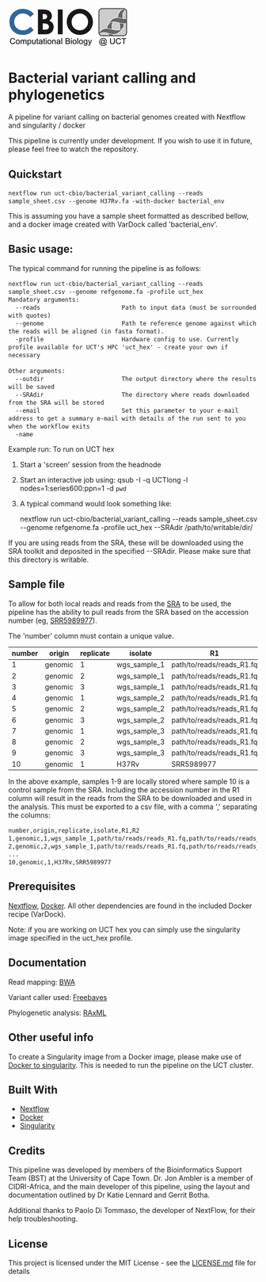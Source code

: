 # ![uct-cbio/bacterial_variant_calling](/assets/cbio_logo.png)

# Bacterial variant calling and phylogenetics
A pipeline for variant calling on bacterial genomes created with Nextflow and singularity / docker

This pipeline is currently under development. If you wish to use it in future, please feel free to watch the repository.

## Quickstart 

    nextflow run uct-cbio/bacterial_variant_calling --reads sample_sheet.csv --genome H37Rv.fa -with-docker bacterial_env

This is assuming you have a sample sheet formatted as described bellow, and a docker image created with VarDock called 'bacterial_env'.

## Basic usage: 
The typical command for running the pipeline is as follows:

    nextflow run uct-cbio/bacterial_variant_calling --reads sample_sheet.csv --genome refgenome.fa -profile uct_hex
    Mandatory arguments:
      --reads                       Path to input data (must be surrounded with quotes)
      --genome                      Path te reference genome against which the reads will be aligned (in fasta format).
      -profile                      Hardware config to use. Currently profile available for UCT's HPC 'uct_hex' - create your own if necessary
    
    Other arguments:
      --outdir                      The output directory where the results will be saved
      --SRAdir                      The directory where reads downloaded from the SRA will be stored
      --email                       Set this parameter to your e-mail address to get a summary e-mail with details of the run sent to you when the workflow exits
      -name                     
     
Example run:
To run on UCT hex
1) Start a 'screen' session from the headnode
2) Start an interactive job using: qsub -I -q UCTlong -l nodes=1:series600:ppn=1 -d `pwd`
3) A typical command would look something like:

    
    nextflow run uct-cbio/bacterial_variant_calling --reads sample_sheet.csv --genome refgenome.fa -profile uct_hex --SRAdir /path/to/writable/dir/

If you are using reads from the SRA, these will be downloaded using the SRA toolkit and deposited in the 
specified --SRAdir. Please make sure that this directory is writable.

## Sample file
To allow for both local reads and reads from the [SRA](https://www.ncbi.nlm.nih.gov/sra) to be used, the pipeline has the 
ability to pull reads from the SRA based on the accession number (eg, [SRR5989977](https://www.ncbi.nlm.nih.gov/sra/SRX3145707[accn])). 

The 'number' column must contain a unique value. 

number | origin | replicate | isolate | R1 | R2
------------ | ------------- | ------------- | ------------- | ------------- | -------------
1 | genomic | 1 | wgs_sample_1 | path/to/reads/reads_R1.fq | path/to/reads/reads_R2.fq
2 | genomic | 2 | wgs_sample_1 | path/to/reads/reads_R1.fq | path/to/reads/reads_R2.fq
3 | genomic | 3 | wgs_sample_1 | path/to/reads/reads_R1.fq | path/to/reads/reads_R2.fq
4 | genomic | 1 | wgs_sample_2 | path/to/reads/reads_R1.fq | path/to/reads/reads_R2.fq
5 | genomic | 2 | wgs_sample_2 | path/to/reads/reads_R1.fq | path/to/reads/reads_R2.fq
6 | genomic | 3 | wgs_sample_2 | path/to/reads/reads_R1.fq | path/to/reads/reads_R2.fq
7 | genomic | 1 | wgs_sample_3 | path/to/reads/reads_R1.fq | path/to/reads/reads_R2.fq
8 | genomic | 2 | wgs_sample_3 | path/to/reads/reads_R1.fq | path/to/reads/reads_R2.fq
9 | genomic | 3 | wgs_sample_3 | path/to/reads/reads_R1.fq | path/to/reads/reads_R2.fq
10 | genomic | 1 | H37Rv | SRR5989977 | 


In the above example, samples 1-9 are locally stored where sample 10 is a control sample from the SRA. 
Including the accession number in the R1 column will result in the reads from the SRA to be downloaded and used in the analysis. 
This must be exported to a csv file, with a comma ',' separating the columns:

    number,origin,replicate,isolate,R1,R2
    1,genomic,1,wgs_sample_1,path/to/reads/reads_R1.fq,path/to/reads/reads_R2.fq
    2,genomic,2,wgs_sample_1,path/to/reads/reads_R1.fq,path/to/reads/reads_R2.fq
    ...
    10,genomic,1,H37Rv,SRR5989977

## Prerequisites
[Nextflow](https://www.nextflow.io), [Docker](https://www.docker.com). All other dependencies are found in the included Docker recipe (VarDock). 

Note: if you are working on UCT hex you can simply use the singularity image specified in the uct_hex profile.

## Documentation

Read mapping:  [BWA](http://bio-bwa.sourceforge.net)

Variant caller used: [Freebayes](https://arxiv.org/abs/1207.3907)

Phylogenetic analysis: [RAxML](https://sco.h-its.org/exelixis/web/software/raxml/index.html)

## Other useful info

To create a Singularity image from a Docker image, please make use of 
[Docker to singularity](https://github.com/singularityware/docker2singularity). This is needed to run the pipeline on the
UCT cluster. 


## Built With
* [Nextflow](https://www.nextflow.io/)
* [Docker](https://www.docker.com/what-docker)
* [Singularity](https://singularity.lbl.gov/)

## Credits
This pipeline was developed by members of the Bioinformatics Support Team (BST) at the University of Cape Town. Dr.
Jon Ambler is a member of CIDRI-Africa, and the main developer of this pipeline, using the layout and documentation
 outlined by Dr Katie Lennard and Gerrit Botha.

Additional thanks to Paolo Di Tommaso, the developer of NextFlow, for their help troubleshooting. 

## License

This project is licensed under the MIT License - see the [LICENSE.md](LICENSE.md) file for details
